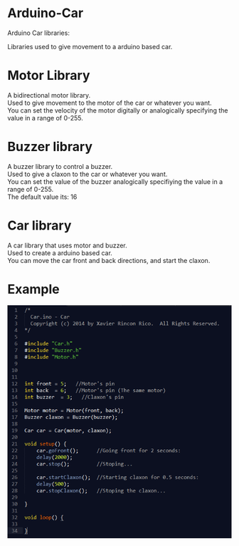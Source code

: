 Arduino-Car
===========

Arduino Car libraries:

Libraries used to give movement to a arduino based car.

Motor Library
===========

A bidirectional motor library. <br />
Used to give movement to the motor of the car or whatever you want. <br />
You can set the velocity of the motor digitally or analogically specifying the value in a range of 0-255.

Buzzer library
===========

A buzzer library to control a buzzer. <br />
Used to give a claxon to the car or whatever you want. <br />
You can set the value of the buzzer analogically specifiying the value in a range of 0-255. <br />
The default value its: 16 

Car library
===========

A car library that uses motor and buzzer. <br />
Used to create a arduino based car. <br />
You can move the car front and back directions, and start the claxon.

Example
===========

<img src="https://raw.githubusercontent.com/suitux/Arduino-Car/master/Example/Example.png" title="Example of a car" />

